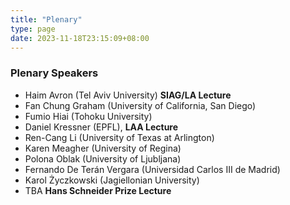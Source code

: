 ```yaml
---
title: "Plenary"
type: page
date: 2023-11-18T23:15:09+08:00
---
```


### Plenary Speakers

- Haim Avron (Tel Aviv University) **SIAG/LA Lecture**
- Fan Chung Graham (University of California, San Diego)
- Fumio Hiai (Tohoku University)
- Daniel Kressner (EPFL), **LAA Lecture**
- Ren-Cang Li (University of Texas at Arlington)
- Karen Meagher (University of Regina)
- Polona Oblak (University of Ljubljana)
- Fernando De Terán Vergara (Universidad Carlos III de Madrid)
- Karol Życzkowski (Jagiellonian University)
- TBA **Hans Schneider Prize Lecture**
